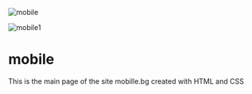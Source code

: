 ![mobile](https://user-images.githubusercontent.com/97164252/160094217-16c04683-80df-49e2-92a4-a7234fe429de.PNG)


![mobile1](https://user-images.githubusercontent.com/97164252/160094221-14a79947-e0f3-4900-834e-d76c4ccf9ad6.PNG)

# mobile
This is the main page of the site mobille.bg created with HTML and CSS
